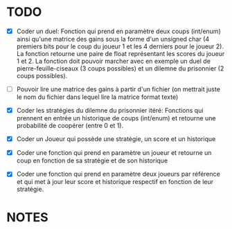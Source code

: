 # TODO

- [x] Coder un duel:
Fonction qui prend en paramètre deux coups (int/enum)
ainsi qu'une matrice des gains sous la forme d'un unsigned char
(4 premiers bits pour le coup du joueur 1 et les 4 derniers pour
le joueur 2). La fonction retourne une paire de float représentant
les scores du joueur 1 et 2.
La fonction doit pouvoir marcher avec en exemple un duel de
pierre-feuille-ciseaux (3 coups possibles) et un dilemne du prisonnier
(2 coups possibles).

- [ ] Pouvoir lire une matrice des gains à partir d'un fichier
(on mettrait juste le nom du fichier dans lequel lire la matrice
format texte)

- [x] Coder les stratégies du dilemne du prisonnier itéré:
Fonctions qui prennent en entrée un historique de coups (int/enum)
et retourne une probabilité de coopérer (entre 0 et 1).

- [x] Coder un Joueur qui possède une stratégie, un score et un historique

- [x] Coder une fonction qui prend en paramètre un joueur
et retourne un coup en fonction de sa stratégie et de son historique

- [x] Coder une fonction qui prend en paramètre deux joueurs par référence
et qui met à jour leur score et historique respectif en fonction de
leur stratégie.

# NOTES

